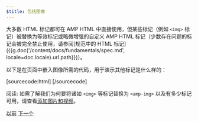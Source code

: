 ```yaml
---
$title: 包括图像
---
```


大多数 HTML 标记都可在 AMP HTML 中直接使用，但某些标记（例如 `<img>` 标记）被替换为等效标记或略微增强的自定义 AMP HTML 标记（少数存在问题的标记会被完全禁止使用，请参阅[规范中的 HTML 标记]({{g.doc('/content/docs/fundamentals/spec.md', locale=doc.locale).url.path}})）。

以下是在页面中嵌入图像所需的代码，用于演示其他标记是什么样的：

[sourcecode:html]
<amp-img src="welcome.jpg" alt="Welcome" height="400" width="800"></amp-img>
[/sourcecode]

阅读: 如需了解我们为何要将诸如 `<img>` 等标记替换为 `<amp-img>` 以及有多少标记可用，请查看[添加图片和视频](/zh_cn/docs/media/amp_replacements.html)。

<div class="prev-next-buttons">
  <a class="button prev-button" href="/zh_cn/docs/getting_started/create/basic_markup.html"><span class="arrow-prev">以前</span></a>
  <a class="button next-button" href="/zh_cn/docs/getting_started/create/presentation_layout.html"><span class="arrow-next">下一个</span></a>
</div>
